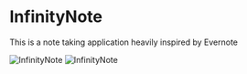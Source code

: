 # InfinityNote
This is a note taking application heavily inspired by Evernote

![InfinityNote](https://diegophotos.s3.amazonaws.com/iOS/iPhoneX_InfinityNote_3.jpg)
![InfinityNote](https://diegophotos.s3.amazonaws.com/iOS/iPhoneX_InfinityNote_1.jpg)
